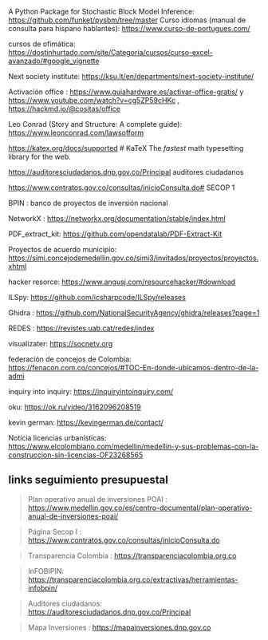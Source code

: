 A Python Package for Stochastic Block Model Inference: https://github.com/funket/pysbm/tree/master
Curso idiomas (manual de consulta para hispano hablantes): https://www.curso-de-portugues.com/

cursos de ofimática: https://dostinhurtado.com/site/Categoria/cursos/curso-excel-avanzado/#google_vignette

Next society institute: https://ksu.lt/en/departments/next-society-institute/

Activación office : https://www.guiahardware.es/activar-office-gratis/ y https://www.youtube.com/watch?v=cg5ZP59cHKc , https://hackmd.io/@cositas/office

Leo Conrad (Story and Structure: A complete guide): https://www.leonconrad.com/lawsofform

https://katex.org/docs/supported # KaTeX The _fastest_ math typesetting library for the web.

https://auditoresciudadanos.dnp.gov.co/Principal auditores ciudadanos

https://www.contratos.gov.co/consultas/inicioConsulta.do# SECOP 1

BPIN : banco de proyectos de inversión nacional

NetworkX : https://networkx.org/documentation/stable/index.html

PDF_extract_kit: https://github.com/opendatalab/PDF-Extract-Kit

Proyectos de acuerdo municipio: https://simi.concejodemedellin.gov.co/simi3/invitados/proyectos/proyectos.xhtml

hacker resorce: https://www.angusj.com/resourcehacker/#download

ILSpy: https://github.com/icsharpcode/ILSpy/releases

Ghidra : https://github.com/NationalSecurityAgency/ghidra/releases?page=1

REDES : https://revistes.uab.cat/redes/index

visualizater: https://socnetv.org

federación de concejos de Colombia: https://fenacon.com.co/concejos/#TOC-En-donde-ubicamos-dentro-de-la-admi

inquiry into inquiry: https://inquiryintoinquiry.com/

oku: https://ok.ru/video/3162096208519

kevin german: https://kevingerman.de/contact/

Noticia licencias urbanísticas: https://www.elcolombiano.com/medellin/medellin-y-sus-problemas-con-la-construccion-sin-licencias-OF23268565
## links seguimiento presupuestal 

> Plan operativo anual de inversiones POAI : https://www.medellin.gov.co/es/centro-documental/plan-operativo-anual-de-inversiones-poai/

>  Página Secop I : https://www.contratos.gov.co/consultas/inicioConsulta.do

> Transparencia Colombia : https://transparenciacolombia.org.co

> InFOBIPIN: https://transparenciacolombia.org.co/extractivas/herramientas-infobpin/

> Auditores ciudadanos: https://auditoresciudadanos.dnp.gov.co/Principal

> Mapa Inversiones : https://mapainversiones.dnp.gov.co